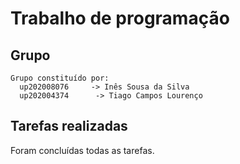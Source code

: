 
# Trabalho de programação

## Grupo
    Grupo constituído por: 
      up202008076     -> Inês Sousa da Silva
      up202004374      -> Tiago Campos Lourenço

## Tarefas realizadas

Foram concluídas todas as tarefas. 


